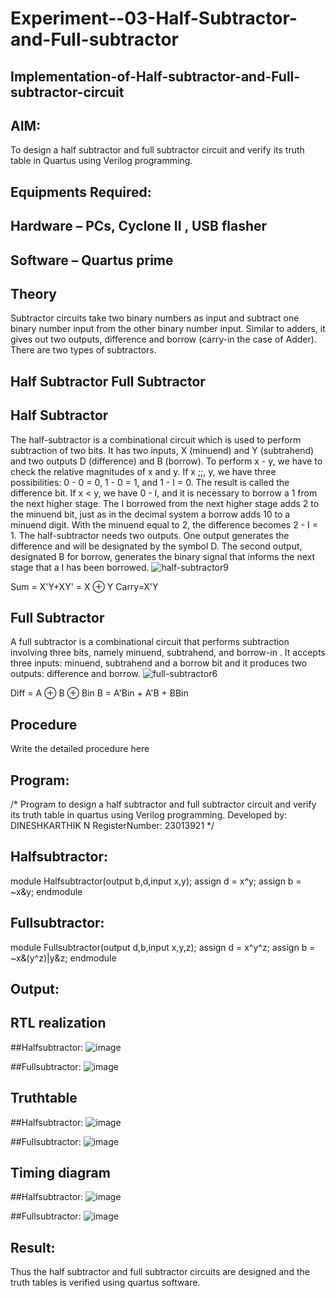 # Experiment--03-Half-Subtractor-and-Full-subtractor
## Implementation-of-Half-subtractor-and-Full-subtractor-circuit
## AIM:
To design a half subtractor and full subtractor circuit and verify its truth table in Quartus using Verilog programming.

## Equipments Required:
## Hardware – PCs, Cyclone II , USB flasher
## Software – Quartus prime
## Theory
Subtractor circuits take two binary numbers as input and subtract one binary number input from the other binary number input. Similar to adders, it gives out two outputs, difference and borrow (carry-in the case of Adder). There are two types of subtractors.

## Half Subtractor Full Subtractor
## Half Subtractor
The half-subtractor is a combinational circuit which is used to perform subtraction of two bits. It has two inputs, X (minuend) and Y (subtrahend) and two outputs D (difference) and B (borrow). To perform x - y, we have to check the relative magnitudes of x and y. If x ;;, y, we have three possibilities: 0 - 0 = 0, 1 - 0 = 1, and 1 - I = 0. The result is called the difference bit. If x < y, we have 0 - I, and it is necessary to borrow a 1 from the next higher stage. The I borrowed from the next higher stage adds 2 to the minuend bit, just as in the decimal system a borrow adds 10 to a minuend digit. With the minuend equal to 2, the difference becomes 2 - I = 1. The half-subtractor needs two outputs. One output generates the difference and will be designated by the symbol D. The second output, designated B for borrow, generates the binary signal that informs the next stage that a I has been borrowed.
![half-subtractor9](https://user-images.githubusercontent.com/36288975/166112538-58c3bc7c-ee5d-4e6a-ac8d-8e8328efe27a.png)


Sum = X'Y+XY' = X ⊕ Y
Carry=X'Y

## Full Subtractor
A full subtractor is a combinational circuit that performs subtraction involving three bits, namely minuend, subtrahend, and borrow-in . It accepts three inputs: minuend, subtrahend and a borrow bit and it produces two outputs: difference and borrow. 
![full-subtractor6](https://user-images.githubusercontent.com/36288975/166112541-24c68359-3de8-4674-ae22-8272ffc385ed.png)


Diff = A ⊕ B ⊕ Bin B = A'Bin + A'B + BBin

## Procedure



Write the detailed procedure here 


## Program:
/*
Program to design a half subtractor and full subtractor circuit and verify its truth table in quartus using Verilog programming.
Developed by: DINESHKARTHIK N
RegisterNumber:  23013921
*/
## Halfsubtractor:
module Halfsubtractor(output b,d,input x,y);
assign d = x^y;
assign b = ~x&y;
endmodule

## Fullsubtractor:
module Fullsubtractor(output d,b,input x,y,z);
assign d = x^y^z;
assign b = ~x&(y^z)|y&z;
endmodule

## Output:
##  RTL realization
##Halfsubtractor:
![image](https://github.com/dinesh2068/Experiment--03-Half-Subtractor-and-Full-subtractor/assets/151390189/a78e0d1a-8971-443e-96dd-e628bd542c55)

##Fullsubtractor:
![image](https://github.com/dinesh2068/Experiment--03-Half-Subtractor-and-Full-subtractor/assets/151390189/efc41af8-6e8c-4bcf-9769-d168881d8bc1)


## Truthtable
##Halfsubtractor:
![image](https://github.com/dinesh2068/Experiment--03-Half-Subtractor-and-Full-subtractor/assets/151390189/db6b6337-7e32-41ce-a873-dd528df8fc2d)

##Fullsubtractor:
![image](https://github.com/dinesh2068/Experiment--03-Half-Subtractor-and-Full-subtractor/assets/151390189/f5faf66f-b003-43e8-a552-b17930b7a47d)

## Timing diagram
##Halfsubtractor:
![image](https://github.com/dinesh2068/Experiment--03-Half-Subtractor-and-Full-subtractor/assets/151390189/e119d7b3-01f8-42ab-b398-59cde99d2e7c)

##Fullsubtractor:
![image](https://github.com/dinesh2068/Experiment--03-Half-Subtractor-and-Full-subtractor/assets/151390189/333178d0-c21d-4459-9835-10a26a4663de)



 

## Result:
Thus the half subtractor and full subtractor circuits are designed and the truth tables is verified using quartus software.
